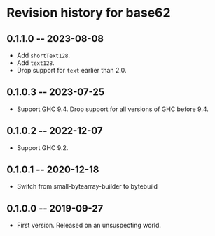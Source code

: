 # Revision history for base62

## 0.1.1.0 -- 2023-08-08

* Add `shortText128`.
* Add `text128`.
* Drop support for `text` earlier than 2.0.

## 0.1.0.3 -- 2023-07-25

* Support GHC 9.4. Drop support for all versions of GHC before 9.4.

## 0.1.0.2 -- 2022-12-07

* Support GHC 9.2.

## 0.1.0.1 -- 2020-12-18

* Switch from small-bytearray-builder to bytebuild

## 0.1.0.0 -- 2019-09-27

* First version. Released on an unsuspecting world.
